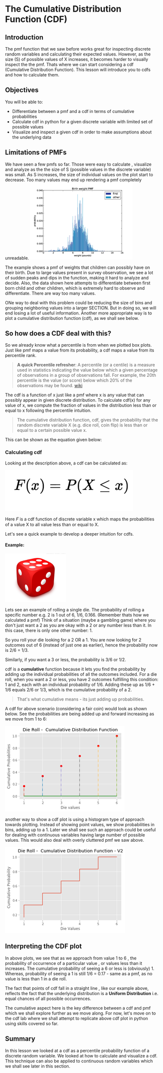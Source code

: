 
# The Cumulative Distribution Function (CDF)

## Introduction

The pmf function that we saw before works great for inspecting discrete random variables and calculating their expected values. However, as the size (S) of possible values of X increases, it becomes harder to visually inspect the the pmf. Thats where we can start considering a cdf (Cumulative Distribution Function). This lesson will introduce you to cdfs and how to calculate them.
## Objectives

You will be able to:

* Differentiate between a pmf and a cdf in terms of cumulative probabilities 
* Calculate cdf in python for a given discrete variable with limited set of possible values
* Visualize and inspect a given cdf in order to make assumptions about the underlying data 

## Limitations of PMFs

We have seen a few pmfs so far. Those were easy to calculate , visualize and analyze as the the size of S (possible values in the discrete variable) was small. As S increases, the size of individual values on the plot start to decrease. Too many values may end up rendering a pmf completely unreadable. 
![](birthw.png)

The example shows a pmf of weights that children can possibly have on their birth. Due to large values present in survey observation, we see a lot of sudden peaks and dips in the function, making it hard to analyze and decide. Also, the data shown here attempts to differentiate between first born child and other children, which is extremely hard to observe and differentiate. There are way too many values.  

ONe way to deal with this problem could be reducing the size of bins and grouping neighboring values into a larger SECTION. But in doing so, we will end losing a lot of useful information. Another more appropriate way is to plot a cumulative distribution function (cdf), as we shall see below.

## So how does a CDF deal with this?

So we already know what a percentile is from when we plotted box plots. Just like pmf maps a value from its probability, a cdf maps a value from its percentile rank. 

> **A quick Percentile refresher**: A percentile (or a centile) is a measure used in statistics indicating the value below which a given percentage of observations in a group of observations fall. For example, the 20th percentile is the value (or score) below which 20% of the observations may be found. [wiki](https://en.wikipedia.org/wiki/Percentile)

The cdf is a function of x just like a pmf where x is any value that can possibly appear in given discrete distribution. To calculate cdf(x) for any value of x, we compute the fraction of values in the distribution less than or equal to x following the percentile intuition. 

>The cumulative distribution function, cdf, gives the probability that the random discrete variable X (e.g. dice roll, coin flip) is less than or equal to a certain possible value x. 

This can be shown as the equation given below:

### Calculating cdf

Looking at the description above, a cdf can be calculated as:


![](formula.png)

Here 𝐹 is a cdf function of discrete variable x which maps the probabilities of a value X to all value less than or equal to X. 

Let's see a quick example to develop a deeper intuition for cdfs.
#### Example: 
<img src="die.jpg" width=200>

Lets see an example of rolling a single die. The probability of rolling a specific number e.g.  2 is 1 out of 6, 1/6, 0.166. (Remember thats how we calculated a pmf) 
Think of a situation (maybe a gambling game) where you don't just want a 2 as you are okay with a 2 or any number less than it. In this case, there is only one other number: 1. 

So you roll your die looking for a 2 OR a 1. You are now looking for 2 outcomes out of 6 (instead of just one as earlier), hence the probability now is 2/6 = 1/3. 

Similarly, if you want a 3 or less, the probability is 3/6 or 1/2. 

cdf is a **cumulative** function because it lets you find the probability by adding up the individual probabilities of all the outcomes included. For a die roll, when you want a 2 or less, you have 2 outcomes fulfilling this condition: 1 and 2, each with an individual probability of 1/6. Adding these up as 1/6 + 1/6 equals 2/6 or 1/3, which is the cumulative probability of a 2. 

>That's what cumulative means - its just adding up probabilities.

A cdf for above scenario (considering a fair coin) would look as shown below. See the probabilities are being added up and forward increasing as we move from 1 to 6:

![](die-cdf.png)

another way to show a cdf plot is using a histogram type of approach towards plotting. Instead of showing point values, we show probabilities in bins, adding up to a 1. Later we shall see such an approach could be useful for dealing with continuous variables having large number of possible values. This would also deal with overly cluttered pmf we saw above. 

![](die-cdf2.png)

## Interpreting the CDF plot

In above plots, we see that as we approach from value 1 to 6 , the probability of occurrence of a particular value , or values less than it increases. The cumulative probability of seeing a 6 or less is (obviously) 1. Whereas, probability of seeing a 1 is still 1/6 = 0.17 - same as a pmf, as no value is less than 1 in a die roll.

The fact that points of cdf fall in a straight line , like our example above, reflects the fact that the underlying distribution is a **Uniform Distribution** i.e. equal chances of all possible occurrences.

The cumulative aspect here is the key difference between a cdf and pmf which we shall explore further as we move along. For now, let's move on to the cdf lab where we shall attempt to replicate above cdf plot in python using skills covered so far. 

## Summary 

In this lesson we looked at a cdf as a percentile probability function of a discrete random variable. We looked at how to calculate and visualize a cdf. This technique can also be applied to continuous random variables which we shall see later in this section. 
